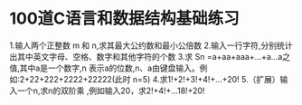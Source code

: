 # 100道C语言和数据结构基础练习
1.输人两个正整数 m 和 n,求其最大公约数和最小公倍数
2.输入一行字符,分别统计出其中英文字母、空格、数字和其他字符的个数
3.求 Sn =a+aa+aaa+…+a…a之值,其中a是一个数字,n 表示a的位数,n、a由键盘输入。例如:2+22+222+2222+22222(此时 n=5)
4.求1!+2!+3!+4!+…+20!
5.（扩展）输入一个n,求n的双阶乘 ,例如输入20，求2!+4!+…18!+20!
